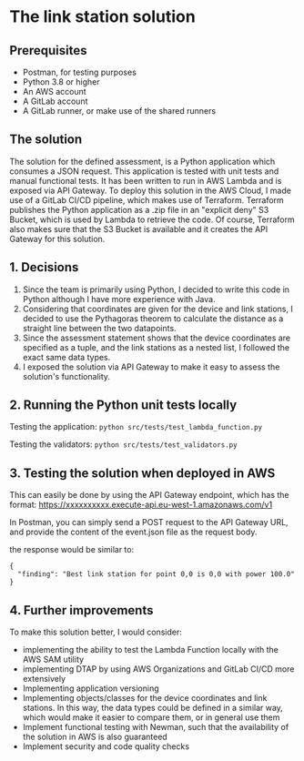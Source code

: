 # The link station solution

## Prerequisites
- Postman, for testing purposes
- Python 3.8 or higher
- An AWS account
- A GitLab account
- A GitLab runner, or make use of the shared runners

## The solution
The solution for the defined assessment, is a Python application which consumes a JSON request.
This application is tested with unit tests and manual functional tests. It has been written to run
in AWS Lambda and is exposed via API Gateway. To deploy this solution in the AWS Cloud, I made use
of a GitLab CI/CD pipeline, which makes use of Terraform. Terraform publishes the Python application
as a .zip file in an "explicit deny" S3 Bucket, which is used by Lambda to retrieve the code. Of course,
Terraform also makes sure that the S3 Bucket is available and it creates the API Gateway for this solution.

## 1. Decisions
1. Since the team is primarily using Python, I decided to write this code in Python although
    I have more experience with Java.
2. Considering that coordinates are given for the device and link stations,
    I decided to use the Pythagoras theorem to calculate the distance as a straight line
    between the two datapoints.
3. Since the assessment statement shows that the device coordinates are specified as a tuple,
   and the link stations as a nested list, I followed the exact same data types.
4. I exposed the solution via API Gateway to make it easy to assess the solution's functionality.

## 2. Running the Python unit tests locally
Testing the application:
`python src/tests/test_lambda_function.py`

Testing the validators:
`python src/tests/test_validators.py`

## 3. Testing the solution when deployed in AWS
This can easily be done by using the API Gateway endpoint, which has the format:
https://xxxxxxxxxx.execute-api.eu-west-1.amazonaws.com/v1

In Postman, you can simply send a POST request to the API Gateway URL, and provide
the content of the event.json file as the request body.

the response would be similar to:
```
{
  "finding": "Best link station for point 0,0 is 0,0 with power 100.0"
}
```

## 4. Further improvements
To make this solution better, I would consider:
- implementing the ability to test the Lambda Function locally with the AWS SAM utility
- implementing DTAP by using AWS Organizations and GitLab CI/CD more extensively
- Implementing application versioning
- Implementing objects/classes for the device coordinates and link stations. In this way, the data types
  could be defined in a similar way, which would make it easier to compare them, or in general use them
- Implement functional testing with Newman, such that the availability of the solution in AWS is also guaranteed
- Implement security and code quality checks
